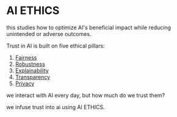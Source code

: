 # AI ETHICS

this studies how to optimize AI's beneficial impact while reducing unintended or adverse outcomes.

Trust in AI is built on five ethical pillars:

1. [Fairness](./fairness.md)
2. [Robustness](./robustness.md)
3. [Explainability](./explainability.md)
4. [Transparency](./)
5. [Privacy](./privacy.md)

we interact with AI every day, but how much do we trust them?

we infuse trust into ai using AI ETHICS.
